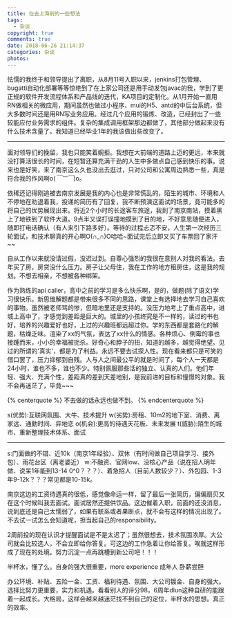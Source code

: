 ```yaml
---
title: 在去上海前的一些想法
tags:
  - 杂谈
copyright: true
comments: true
date: 2018-06-26 21:14:37
categories: 杂谈
photos:
---
```


怯懦的我终于和领导提出了离职，从8月11号入职以来，jenkins打包管理、bugatti自动化部署等等惊艳到了在上家公司还是用手动发包javac的我，学到了更正规的软件开发流程体系和产品线的迭代，KA项目的定制化。从1月开始一直用RN做相关的微应用，期间虽然也做过小程序、mui的H5、antd的中后台系统，但大多数时间还是用RN写业务应用。经过几个应用的锻炼、改造，已经封出了一些较能应付业务需求的组件。复杂的集成调用框架那边都做了，其他部分做起来没有什么技术含量了。我知道已经毕业1年的我该做出些改变了。

---
<!-- more -->

面对领导们的挽留，我也只能笑着婉拒。我想在大前端的道路上迈的更远，本来就没打算活很长的时间，在短暂还算充满干劲的人生中多做点自己感到快乐的事。说来也是好笑，来了南京这么久也没出去逛过，只对公司和公寓周边熟悉一些，真是符合我的作风啊o(*￣︶￣*)o。

依稀还记得刚追被去南京发展是我的内心也是非常慌乱的，陌生的城市、环境和人不停地在劝退着我，投递的简历有了回复，我不断预演这面试的场景，竟可能多的将自己的优势展现出来。将近2个小时的长途客车旅途，我到了南京南站，摸着黑上了地铁到了软件大道。9点半又误打误撞地摸到了目的地，不好意思随便进入，随即打电话确认（有人来引下路多好）。等待的过程忐忑不安，人生第一次经历三轮面试，和技术聊真的开心啊O(∩_∩)O哈哈~面试完后立即又买了车票回了家汗~~

自从工作以来就没请过假，没迟过到。自尊心强烈的我很在意别人对我的看法。去年买了房，房贷没什么压力。房子让父母住，我在工作的地方租房住，这是我的规划。不想去相亲，不想被各种绑架。

作为熟练的api caller，高中之前的学习是多么快乐啊，是的，做题(除了语文)学习很快乐。新思维解题都是带来很多不同的思路，课堂上有选择地去学习自己喜欢的事物。虽然被老师骂的惨，但暗地里还是支持的。没压力地考上了重点高中，进城上高中了，才感觉到差距是巨大的。城里的小孩终究是不一样的，读过的书也好，培养的兴趣爱好也好，上过的兴趣班都远超过你。学的东西都是套路化的解题，枯燥乏味。渲染了xx的气氛，表达了xx什么的情感。各种烦心、倒霉的事也接踵而来，小小的幸福被扼杀。好奇心和脖子的扭，知道的越多，越觉得绝望。见过的所谓的'真实'，都是为了利益。永远不要去试探人性。现在看来都只是可笑的借口罢了，压力抑郁到自残。人与人之间最公平的就是时间了，每个人一天都是24小时，谁也不多，谁也不少。特别佩服那些活的独立、认真的人们。他们年轻、强大、充满个性，差距真的差到天差地别，是我前进的目标和憧憬的对象。我不会再迷茫了，毕竟~~~

{% centerquote %} 
不去做的话永远也做不到。
{% endcenterquote %} 

s(优势):互联网氛围、大牛、技术提升
w(劣势):房租、10m2的地下室、消费、离家远、通勤时间、异地恋
o(机会):更高的待遇天花板、未来发展
t(威胁):陌生的城市、重新整理技术体系、面试

---

s:门面做的不错、近10k（南京1年经验）、双休（有时间做自己项目学习、接外包）、雨花台区（离老婆近）
w:不融资、官网low、没核心产品（说在招人明年做、说呆1年能到13-14 0^0？？？）、着急招人（目前人数较少？）、外包园、1-3年9-12k？？？常见都是10-15k。

南京这边的工资待遇真的很低，感觉像命运一样，留了最后一张简历，偏偏扇贝又在这个时候叫我去面试。面试居然还提供饮品。这边催着入职，前面的还没消息，说到底还是自己太懦弱了，如果有联系或者果断点，就不会有这样的情况出现了。不去试一试怎么会知道呢，担当起自己的responsibility。

2周前投的现在认识才提醒面试是不是太迟了；虽然很想去，技术氛围浓厚。大公司就会比较选人，不会立即给你答复。可这边的工作急着让你给答复。唉就这样形成了现在的处境。努力沉淀一点再跳槽到新公司吧！！！

半杯水，懂了么。自身的强大很重要，more experience 成年人 卧薪尝胆

办公环境、补贴、五险一金、工资、福利待遇、氛围、大公司镀金、自身的强大。选择比努力更重要，实力和机遇。看看别人的评分98，6周年dlun这种自研的能跟着一起成长。大格局，这样会越来越迷茫找不到自己的定位，半杯水的思想。真正的效率。